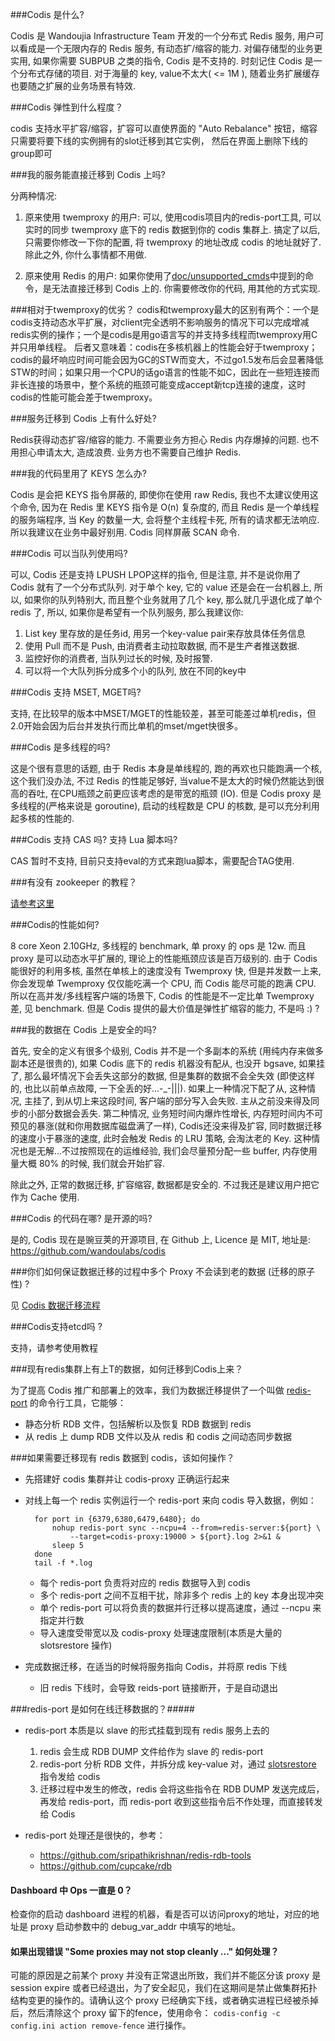 ###Codis 是什么?

Codis 是 Wandoujia Infrastructure Team 开发的一个分布式 Redis 服务, 用户可以看成是一个无限内存的 Redis 服务, 有动态扩/缩容的能力. 对偏存储型的业务更实用, 如果你需要 SUBPUB 之类的指令, Codis 是不支持的. 时刻记住 Codis 是一个分布式存储的项目. 对于海量的 key, value不太大( <= 1M ), 随着业务扩展缓存也要随之扩展的业务场景有特效.

###Codis 弹性到什么程度？

codis 支持水平扩容/缩容，扩容可以直使界面的 "Auto Rebalance" 按钮，缩容只需要将要下线的实例拥有的slot迁移到其它实例，
然后在界面上删除下线的group即可

###我的服务能直接迁移到 Codis 上吗?

分两种情况: 
 
1) 原来使用 twemproxy 的用户:
可以, 使用codis项目内的redis-port工具, 可以实时的同步 twemproxy 底下的 redis 数据到你的 codis 集群上. 搞定了以后, 只需要你修改一下你的配置, 将 twemproxy 的地址改成 codis 的地址就好了. 除此之外, 你什么事情都不用做.

2) 原来使用 Redis 的用户:
如果你使用了[doc/unsupported_cmds](https://github.com/wandoulabs/codis/blob/master/doc/unsupported_cmds.md)中提到的命令，是无法直接迁移到 Codis 上的. 你需要修改你的代码, 用其他的方式实现.

###相对于twemproxy的优劣？
codis和twemproxy最大的区别有两个：一个是codis支持动态水平扩展，对client完全透明不影响服务的情况下可以完成增减redis实例的操作；一个是codis是用go语言写的并支持多线程而twemproxy用C并只用单线程。
后者又意味着：codis在多核机器上的性能会好于twemproxy；codis的最坏响应时间可能会因为GC的STW而变大，不过go1.5发布后会显著降低STW的时间；如果只用一个CPU的话go语言的性能不如C，因此在一些短连接而非长连接的场景中，整个系统的瓶颈可能变成accept新tcp连接的速度，这时codis的性能可能会差于twemproxy。

###服务迁移到 Codis 上有什么好处?

Redis获得动态扩容/缩容的能力. 不需要业务方担心 Redis 内存爆掉的问题. 也不用担心申请太大, 造成浪费. 业务方也不需要自己维护 Redis.

###我的代码里用了 KEYS 怎么办?

Codis 是会把 KEYS 指令屏蔽的, 即使你在使用 raw Redis, 我也不太建议使用这个命令, 因为在 Redis 里 KEYS 指令是 O(n) 复杂度的, 而且 Redis 是一个单线程的服务端程序, 当 Key 的数量一大, 会将整个主线程卡死, 所有的请求都无法响应. 所以我建议在业务中最好别用. Codis 同样屏蔽 SCAN 命令.

###Codis 可以当队列使用吗?

可以, Codis 还是支持 LPUSH LPOP这样的指令, 但是注意, 并不是说你用了 Codis 就有了一个分布式队列. 对于单个 key, 它的 value 还是会在一台机器上, 所以, 如果你的队列特别大, 而且整个业务就用了几个 key, 那么就几乎退化成了单个 redis 了, 所以, 如果你是希望有一个队列服务, 那么我建议你:

1. List key 里存放的是任务id, 用另一个key-value pair来存放具体任务信息
2. 使用 Pull 而不是 Push, 由消费者主动拉取数据, 而不是生产者推送数据.
3. 监控好你的消费者, 当队列过长的时候, 及时报警. 
4. 可以将一个大队列拆分成多个小的队列, 放在不同的key中

###Codis 支持 MSET, MGET吗?

支持, 在比较早的版本中MSET/MGET的性能较差，甚至可能差过单机redis，但2.0开始会因为后台并发执行而比单机的mset/mget快很多。

###Codis 是多线程的吗?

这是个很有意思的话题, 由于 Redis 本身是单线程的, 跑的再欢也只能跑满一个核, 这个我们没办法, 不过 Redis 的性能足够好, 当value不是太大的时候仍然能达到很高的吞吐, 在CPU瓶颈之前更应该考虑的是带宽的瓶颈 (IO). 但是 Codis proxy 是多线程的(严格来说是 goroutine), 启动的线程数是 CPU 的核数, 是可以充分利用起多核的性能的.

###Codis 支持 CAS 吗? 支持 Lua 脚本吗?

CAS 暂时不支持, 目前只支持eval的方式来跑lua脚本，需要配合TAG使用. 

###有没有 zookeeper 的教程？

[请参考这里](http://www.juvenxu.com/2015/03/20/experiences-on-zookeeper-ops/)

###Codis的性能如何?

8 core Xeon 2.10GHz, 多线程的 benchmark, 单 proxy 的 ops 是 12w. 而且 proxy 是可以动态水平扩展的, 理论上的性能瓶颈应该是百万级别的.
由于 Codis 能很好的利用多核, 虽然在单核上的速度没有 Twemproxy 快, 但是并发数一上来, 你会发现单 Twemproxy 仅仅能吃满一个 CPU, 而 Codis 能尽可能的跑满 CPU. 所以在高并发/多线程客户端的场景下, Codis 的性能是不一定比单 Twemproxy 差, 见 benchmark. 但是 Codis 提供的最大价值是弹性扩缩容的能力, 不是吗 :) ?

###我的数据在 Codis 上是安全的吗?

首先, 安全的定义有很多个级别, Codis 并不是一个多副本的系统 (用纯内存来做多副本还是很贵的), 如果 Codis 底下的 redis 机器没有配从, 也没开 bgsave, 如果挂了, 那么最坏情况下会丢失这部分的数据, 但是集群的数据不会全失效 (即使这样的, 也比以前单点故障, 一下全丢的好...-_-|||). 如果上一种情况下配了从, 这种情况, 主挂了, 到从切上来这段时间, 客户端的部分写入会失败. 主从之前没来得及同步的小部分数据会丢失.
第二种情况, 业务短时间内爆炸性增长, 内存短时间内不可预见的暴涨(就和你用数据库磁盘满了一样), Codis还没来得及扩容, 同时数据迁移的速度小于暴涨的速度, 此时会触发 Redis 的 LRU 策略, 会淘汰老的 Key. 这种情况也是无解...不过按照现在的运维经验, 我们会尽量预分配一些 buffer, 内存使用量大概 80% 的时候, 我们就会开始扩容.

除此之外, 正常的数据迁移, 扩容缩容, 数据都是安全的. 
不过我还是建议用户把它作为 Cache 使用.

###Codis 的代码在哪? 是开源的吗?

是的, Codis 现在是豌豆荚的开源项目, 在 Github 上, Licence 是 MIT, 地址是:　https://github.com/wandoulabs/codis


###你们如何保证数据迁移的过程中多个 Proxy 不会读到老的数据 (迁移的原子性) ? 

见 [Codis 数据迁移流程](http://0xffff.me/blog/2014/11/11/codis-de-she-ji-yu-shi-xian-part-2/)

###Codis支持etcd吗 ? 

支持，请参考使用教程

###现有redis集群上有上T的数据，如何迁移到Codis上来？

为了提高 Codis 推广和部署上的效率，我们为数据迁移提供了一个叫做 [redis-port](https://github.com/wandoulabs/redis-port) 的命令行工具，它能够：

+ 静态分析 RDB 文件，包括解析以及恢复 RDB 数据到 redis
+ 从 redis 上 dump RDB 文件以及从 redis 和 codis 之间动态同步数据

###如果需要迁移现有 redis 数据到 codis，该如何操作？

+ 先搭建好 codis 集群并让 codis-proxy 正确运行起来
+ 对线上每一个 redis 实例运行一个 redis-port 来向 codis 导入数据，例如：

		for port in {6379,6380,6479,6480}; do
			nohup redis-port sync --ncpu=4 --from=redis-server:${port} \
				--target=codis-proxy:19000 > ${port}.log 2>&1 &
			sleep 5
		done
		tail -f *.log
		
	- 每个 redis-port 负责将对应的 redis 数据导入到 codis
	- 多个 redis-port 之间不互相干扰，除非多个 redis 上的 key 本身出现冲突
	- 单个 redis-port 可以将负责的数据并行迁移以提高速度，通过 --ncpu 来指定并行数
	- 导入速度受带宽以及 codis-proxy 处理速度限制(本质是大量的 slotsrestore 操作)
	
+ 完成数据迁移，在适当的时候将服务指向 Codis，并将原 redis 下线

	- 旧 redis 下线时，会导致 reids-port 链接断开，于是自动退出
		
###redis-port 是如何在线迁移数据的？#####

+ redis-port 本质是以 slave 的形式挂载到现有 redis 服务上去的

	1. redis 会生成 RDB DUMP 文件给作为 slave 的 redis-port
	2. redis-port 分析 RDB 文件，并拆分成 key-value 对，通过 [slotsrestore](https://github.com/wandoulabs/codis/blob/master/doc/redis_change_zh.md#slotsrestore-key1-ttl1-val1-key2-ttl2-val2-) 指令发给 codis
	3. 迁移过程中发生的修改，redis 会将这些指令在 RDB DUMP 发送完成后，再发给 redis-port，而 redis-port 收到这些指令后不作处理，而直接转发给 Codis
	
+ redis-port 处理还是很快的，参考：
	- https://github.com/sripathikrishnan/redis-rdb-tools
	- https://github.com/cupcake/rdb

#### Dashboard 中 Ops 一直是 0？

检查你的启动 dashboard 进程的机器，看是否可以访问proxy的地址，对应的地址是 proxy 启动参数中的 debug_var_addr 中填写的地址。

#### 如果出现错误 "Some proxies may not stop cleanly ..." 如何处理？

可能的原因是之前某个 proxy 并没有正常退出所致，我们并不能区分该 proxy 是 session expire 或者已经退出，为了安全起见，我们在这期间是禁止做集群拓扑结构变更的操作的。请确认这个 proxy 已经确实下线，或者确实进程已经被杀掉后，然后清除这个 proxy 留下的fence，使用命令：
`codis-config -c config.ini action remove-fence` 进行操作。
